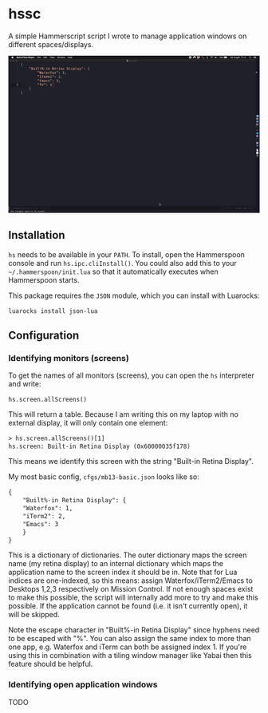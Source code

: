 # hssc

A simple Hammerscript script I wrote to manage application windows on different spaces/displays.

<img src="./media/example.gif" width=600 alt="animation" />

## Installation

`hs` needs to be available in your `PATH`. To install, open the Hammerspoon console and run `hs.ipc.cliInstall()`.
You could also add this to your `~/.hammerspoon/init.lua` so that it automatically executes when Hammerspoon starts.

This package requires the `JSON` module, which you can install with Luarocks:

```
luarocks install json-lua
```

## Configuration

### Identifying monitors (screens)

To get the names of all monitors (screens), you can open the `hs` interpreter and write:

```
hs.screen.allScreens()
```

This will return a table. Because I am writing this on my laptop with no external display, it will only
contain one element:

```
> hs.screen.allScreens()[1]
hs.screen: Built-in Retina Display (0x60000035f178)
```

This means we identify this screen with the string "Built-in Retina Display". 

My most basic config, `cfgs/mb13-basic.json` looks like so:

```
{
    "Built%-in Retina Display": {
	"Waterfox": 1,
	"iTerm2": 2,
	"Emacs": 3
    }
}
```

This is a dictionary of dictionaries. The outer dictionary maps the screen name (my retina display)
to an internal dictionary which maps the application name to the screen index it should be in. Note
that for Lua indices are one-indexed, so this means: assign Waterfox/iTerm2/Emacs to Desktops 1,2,3
respectively on Mission Control. If not enough spaces exist to make this possible, the script will
internally add more to try and make this possible. If the application cannot be found (i.e. it isn't
currently open), it will be skipped.

Note the escape character in "Built%-in Retina Display" since hyphens need to be escaped with "%".
You can also assign the same index to more than one app, e.g. Waterfox and iTerm can both be assigned
index 1. If you're using this in combination with a tiling window manager like Yabai then this feature
should be helpful.

### Identifying open application windows

TODO
